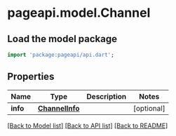 # pageapi.model.Channel

## Load the model package
```dart
import 'package:pageapi/api.dart';
```

## Properties
Name | Type | Description | Notes
------------ | ------------- | ------------- | -------------
**info** | [**ChannelInfo**](ChannelInfo.md) |  | [optional] 

[[Back to Model list]](../README.md#documentation-for-models) [[Back to API list]](../README.md#documentation-for-api-endpoints) [[Back to README]](../README.md)


